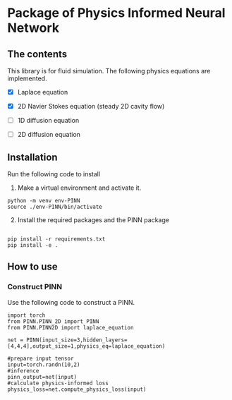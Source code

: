 # Package of Physics Informed Neural Network

## The contents

This library is for fluid simulation. 
The following physics equations are implemented.

- [x] Laplace equation 
- [x] 2D Navier Stokes equation (steady 2D cavity flow)
- [ ] 1D diffusion equation
- [ ] 2D diffusion equation


## Installation

Run the following code to install

1. Make a virtual environment and activate it.
```
python -m venv env-PINN
source ./env-PINN/bin/activate

```

2. Install the required packages and the PINN package

```

pip install -r requirements.txt
pip install -e .

```

## How to use

### Construct PINN 

Use the following code to construct a PINN.

```
import torch
from PINN.PINN_2D import PINN
from PINN.PINN2D import laplace_equation

net = PINN(input_size=3,hidden_layers=[4,4,4],output_size=1,physics_eq=laplace_equation)

#prepare input tensor
input=torch.randn(10,2)
#inference 
pinn_output=net(input)
#calculate physics-informed loss
physics_loss=net.compute_physics_loss(input)




```
